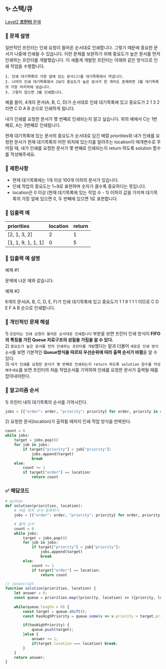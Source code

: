 ## ✨ 스택/큐
[Level2 **프린터** 문제](https://programmers.co.kr/learn/courses/30/lessons/42587) 

### 📘 문제 설명
일반적인 프린터는 인쇄 요청이 들어온 순서대로 인쇄합니다. 그렇기 때문에 중요한 문서가 나중에 인쇄될 수 있습니다. 이런 문제를 보완하기 위해 중요도가 높은 문서를 먼저 인쇄하는 프린터를 개발했습니다. 이 새롭게 개발한 프린터는 아래와 같은 방식으로 인쇄 작업을 수행합니다.
```
1. 인쇄 대기목록의 가장 앞에 있는 문서(J)를 대기목록에서 꺼냅니다.
2. 나머지 인쇄 대기목록에서 J보다 중요도가 높은 문서가 한 개라도 존재하면 J를 대기목록의 가장 마지막에 넣습니다.
3. 그렇지 않으면 J를 인쇄합니다.
```
예를 들어, 4개의 문서(A, B, C, D)가 순서대로 인쇄 대기목록에 있고 중요도가 2 1 3 2 라면 C D A B 순으로 인쇄하게 됩니다.

내가 인쇄를 요청한 문서가 몇 번째로 인쇄되는지 알고 싶습니다. 위의 예에서 C는 1번째로, A는 3번째로 인쇄됩니다.

현재 대기목록에 있는 문서의 중요도가 순서대로 담긴 배열 priorities와 내가 인쇄를 요청한 문서가 현재 대기목록의 어떤 위치에 있는지를 알려주는 location이 매개변수로 주어질 때, 내가 인쇄를 요청한 문서가 몇 번째로 인쇄되는지 return 하도록 solution 함수를 작성해주세요.

### 📕 제한사항
- 현재 대기목록에는 1개 이상 100개 이하의 문서가 있습니다.
- 인쇄 작업의 중요도는 1~9로 표현하며 숫자가 클수록 중요하다는 뜻입니다.
- location은 0 이상 (현재 대기목록에 있는 작업 수 - 1) 이하의 값을 가지며 대기목록의 가장 앞에 있으면 0, 두 번째에 있으면 1로 표현합니다.

### 📙 입출력 예
|priorities|location|return|
|:---------|:-------|:-----|
| [2, 1, 3, 2] |2|1|
| [1, 1, 9, 1, 1, 1] |0|5|

### 📒 입출력 예 설명
예제 #1

문제에 나온 예와 같습니다.

예제 #2

6개의 문서(A, B, C, D, E, F)가 인쇄 대기목록에 있고 중요도가 1 1 9 1 1 1 이므로 C D E F A B 순으로 인쇄합니다.

### 📗 개인적인 문제 해설
1\) `프린터는 인쇄 요청이 들어온 순서대로 인쇄합니다` 부분을 보면 프린터 인쇄 방식이 **FIFO의 특징을 가진 Queue 자료구조의 성질을 가짐을 알 수 있다.**   
2\) `중요도가 높은 문서를 먼저 인쇄하는 프린터를 개발`했다는 말과 더불어 `새로운 인쇄 방식 순서`를 보면 기본적인 **Queue방식을 따르되 우선순위에 따라 출력 순서가 바뀜**을 알 수 있다.   
3\) `내가 인쇄를 요청한 문서가 몇 번째로 인쇄되는지 return 하도록 solution 함수를 작성해주세요`를 보면 프린터의 처음 작업순서를 기억하여 인쇄를 요청한 문서가 출력될 때를 잡아내야한다.


### 📔 알고리즘 순서
1\) 프린터 내의 대기목록의 순서를 기억시킨다.
```python
jobs = [{"order": order, "priority": priority} for order, priority in enumerate(priorities)]
```

2\) 요청한 문서(location)가 출력될 때까지 인쇄 작업 방식을 반복한다. 
```python
count = 0
while jobs:
    target = jobs.pop(0)
    for job in jobs:
        if target["priority"] < job["priority"]:
            jobs.append(target)
            break
    else:
        count += 1
        if target["order"] == location:
            return count
```

### ✅ 해답코드
```python
# python
def solution(priorities, location):
    # 처음 위치 순서 등록하기
    jobs = [{"order": order, "priority": priority} for order, priority in enumerate(priorities)]

    # 출력 순서
    count = 0
    while jobs:
        target = jobs.pop(0)
        for job in jobs:
            if target["priority"] < job["priority"]:
                jobs.append(target)
                break
        else:
            count += 1
            if target["order"] == location:
                return count
```

```javascript
// javascript
function solution(priorities, location) {
    let answer = 0;
    const queue = priorities.map((priority, location) => ({priority, location}));
    
    while(queue.length > 0) {
        const target = queue.shift();
        const hasHighPriority = queue.some(v => v.priority > target.priority);

        if(hasHighPriority) {
            queue.push(target);   
        }else {
            answer += 1;
            if(target.location === location) break;
        }
    }
    return answer;
}
```